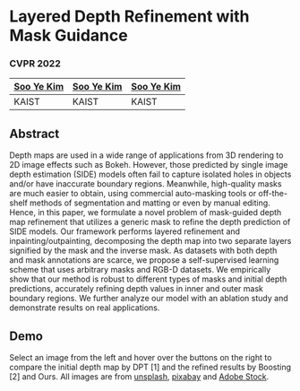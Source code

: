 # Layered Depth Refinement with Mask Guidance
### CVPR 2022
<!-- <h4><a href="https://sites.google.com/view/sooyekim">Soo Ye Kim</a></h4>
<h5>KAIST</h5>
<br> -->
<!-- <table>
  <tr>
    <th><a href="https://sites.google.com/view/sooyekim">Soo Ye Kim</a></th>
    <th><a href="https://sites.google.com/view/sooyekim">Soo Ye Kim</a></th>
    <th><a href="https://sites.google.com/view/sooyekim">Soo Ye Kim</a></th>
  </tr>
  <tr style='font-weight:300'>
    <td>KAIST</td>
    <td>KAIST</td>
    <td>KAIST</td>
  </tr>
</table> -->
| [Soo Ye Kim](https://sites.google.com/view/sooyekim) | [Soo Ye Kim](https://sites.google.com/view/sooyekim) | [Soo Ye Kim](https://sites.google.com/view/sooyekim) |
|------------|------------|------------|
| KAIST      | KAIST      | KAIST      |

## Abstract
<div style="text-align: left">
Depth maps are used in a wide range of applications from 3D rendering to 2D image effects such as Bokeh. However, those predicted by single image depth estimation (SIDE) models often fail to capture isolated holes in objects and/or have inaccurate boundary regions. Meanwhile, high-quality masks are much easier to obtain, using commercial auto-masking tools or off-the-shelf methods of segmentation and matting or even by manual editing. Hence, in this paper, we formulate a novel problem of mask-guided depth map refinement that utilizes a generic mask to refine the depth prediction of SIDE models. Our framework performs layered refinement and inpainting/outpainting, decomposing the depth map into two separate layers signified by the mask and the inverse mask. As datasets with both depth and mask annotations are scarce, we propose a self-supervised learning scheme that uses arbitrary masks and RGB-D datasets. We empirically show that our method is robust to different types of masks and initial depth predictions, accurately refining depth values in inner and outer mask boundary regions. We further analyze our model with an ablation study and demonstrate results on real applications.
</div>

## Demo
<div style="text-align: left">
Select an image from the left and hover over the buttons on the right to compare the initial depth map by DPT [1] and the refined results by Boosting [2] and Ours. All images are from <a href="https://unsplash.com/">unsplash</a>, <a href="https://pixabay.com/">pixabay</a> and <a href="https://stock.adobe.com/">Adobe Stock</a>.  

